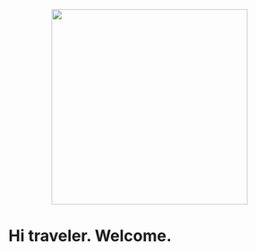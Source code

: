 <div id="header" align="center">
      <img src="https://media.giphy.com/media/1yld7nW3oQ2IyRubUm/giphy.gif" width="350"/>
</div>
<body>
      <h1>Hi traveler. Welcome.
      <img src="https://media.giphy.com/media/hvRJCLFzcasrR4ia7z/giphy.gif" width="1px"/>
      </h1>
</body>
